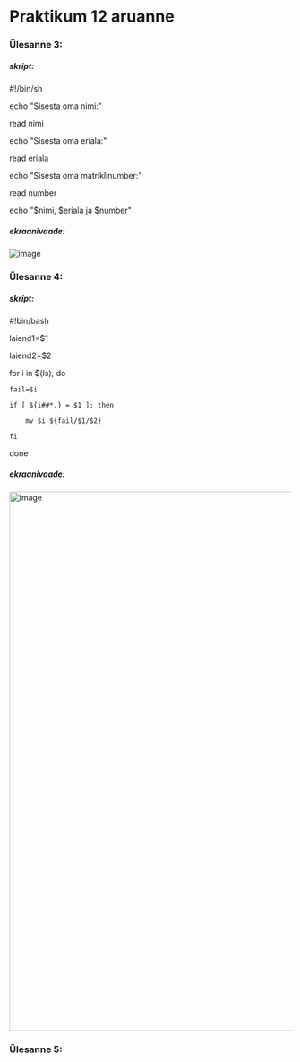 # Praktikum 12 aruanne

### Ülesanne 3:

##### skript:

#!/bin/sh

echo "Sisesta oma nimi:"

read nimi

echo "Sisesta oma eriala:"

read eriala

echo "Sisesta oma matriklinumber:"

read number

echo "$nimi, $eriala ja $number"

##### ekraanivaade:

![image](https://github.com/armeig/opsys_praktikumid_armei_grete/assets/145908210/cd49ca95-d6a6-43a7-820c-e1f007fd1fcf)

### Ülesanne 4:

##### skript:

#!bin/bash

laiend1=$1

laiend2=$2

for i in $(ls); do

    fail=$i
    
    if [ ${i##*.} = $1 ]; then
    
        mv $i ${fail/$1/$2}
        
    fi
    
done

##### ekraanivaade:

<img width="961" alt="image" src="https://github.com/armeig/opsys_praktikumid_armei_grete/assets/145908210/d8e8a007-f3ff-4479-8015-52f7cc51264f">

### Ülesanne 5:

